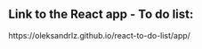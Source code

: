 <h2>Link to the React app - To do list:</h2>
<p>https://oleksandrlz.github.io/react-to-do-list/app/</p>
